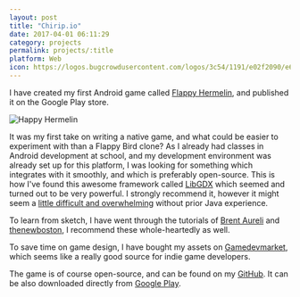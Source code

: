 ```yaml
---
layout: post
title: "Chirip.io"
date: 2017-04-01 06:11:29
category: projects
permalink: projects/:title
platform: Web
icon: https://logos.bugcrowdusercontent.com/logos/3c54/1191/e02f2090/e6972790f7078181d7431240a9ac04b7_owasp_logo_icon.png
---
```


I have created my first Android game called [Flappy Hermelin](https://play.google.com/store/apps/details?id=com.gaboratorium.mytestgame), and published it on the Google Play store.

![Happy Hermelin]({{site.cdn_path}}/img/posts/2018-04-01-my-first-android-game/flappy_hermelin_small.png)

It was my first take on writing a native game, and what could be easier to experiment with than a Flappy Bird clone? As I already had classes in Android development at school, and my development environment was already set up for this platform, I was looking for something which integrates with it smoothly, and which is preferably open-source. This is how I've found this awesome framework called [LibGDX](https://libgdx.badlogicgames.com/) which seemed and turned out to be very powerful. I strongly recommend it, however it might seem a [little difficult and overwhelming](https://github.com/libgdx/libgdx/wiki) without prior Java experience.

To learn from sketch, I have went through the tutorials of [Brent Aureli](https://www.youtube.com/watch?v=rzBVTPaUUDg&list=PLZm85UZQLd2TPXpUJfDEdWTSgszionbJy) and [thenewboston](https://www.youtube.com/watch?v=p_hp6vMeewQ&t=2s), I recommend these whole-heartedly as well.

To save time on game design, I have bought my assets on [Gamedevmarket](https://www.gamedevmarket.net/), which seems like a really good source for indie game developers.

The game is of course open-source, and can be found on my [GitHub](https://github.com/gaboratorium/flappy-hermelin). It can be also downloaded directly from [Google Play](https://play.google.com/store/apps/details?id=com.gaboratorium.mytestgame&pcampaignid=MKT-Other-global-all-co-prtnr-py-PartBadge-Mar2515-1).